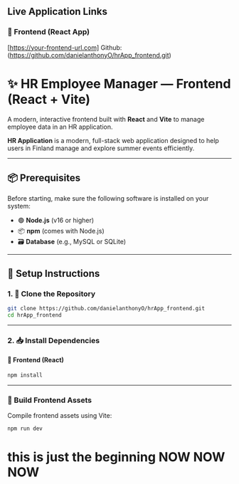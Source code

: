 ## Live Application Links

### 🔗 Frontend (React App)
[https://your-frontend-url.com]
Github: (https://github.com/danielanthonyO/hrApp_frontend.git)



# ✨ HR Employee Manager — Frontend (React + Vite)

A modern, interactive frontend built with **React** and **Vite** to manage employee data in an HR application.

**HR Application** is a modern, full-stack web application designed to help users in Finland manage and explore summer events efficiently. 

---

## 📦 Prerequisites

Before starting, make sure the following software is installed on your system:

-   🟢 **Node.js** (v16 or higher)
-   📦 **npm** (comes with Node.js)
-   🗃️ **Database** (e.g., MySQL or SQLite)

---

## 🚀 Setup Instructions

### 1. 🔁 Clone the Repository

```bash
git clone https://github.com/danielanthonyO/hrApp_frontend.git
cd hrApp_frontend
```

---

### 2. 📥 Install Dependencies

#### 🎨 Frontend (React)

```bash
npm install
```

---

### 🧱 Build Frontend Assets

Compile frontend assets using Vite:

```bash
npm run dev
```


# this is just the beginning NOW NOW NOW 